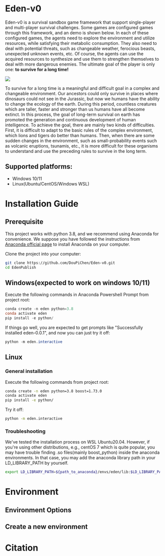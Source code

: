 # Eden-v0

Eden-v0 is a survival sandbox game framework that support single-player and multi-player survival challenges. Some games are configured games through this framework, and an demo is shown below. In each of these configured games, the agents need to explore the environment and utilize resources, while satisfying their metabolic consumption. They also need to deal with potential threats, such as changeable weather, ferocious beasts, unexpected unknown events, etc. Of course, the agents can use the acquired resources to synthesize and use them to strengthen themselves to deal with more dangerous enemies. The ultimate goal of the player is only one: **to survive for a long time!**

![](.\screenshots\demo.gif)

To survive for a long time is a meaningful and difficult goal in a complex and changeable environment. Our ancestors could only survive in places where dinosaurs could not see in the Jurassic, but now we humans have the ability to change the ecology of the earth. During this period, countless creatures which are taller, faster and stronger than us humans have all become extinct. In this process, the goal of long-term survival on earth has promoted the generation and continuous development of human intelligence. To achieve the goal, there are mainly two kinds of difficulties. First, it is difficult to adapt to the basic rules of the complex environment, which lions and tigers do better than humans. Then, when there are some sudden changes in the environment, such as small-probability events such as volcanic eruptions, tsunamis, etc., it is more difficult for these organisms to understand and use the preceding rules to survive in the long term.

## Supported platforms:

- Windows 10/11
- Linux(Ubuntu/CentOS/Windows WSL)

# Installation Guide

## Prerequisite

This project works with python 3.8, and we recommend using Anaconda for convenience. We suppose you have followed the instructions from [Anaconda official page](https://www.anaconda.com/) to install Anaconda on your computer. 

Clone the project into your computer:

```bash
git clone https://github.com/DouPiChen/Eden-v0.git
cd EdenPublish
```

## Windows(expected to work on windows 10/11)

Execute the following commands in Anaconda Powershell Prompt from project root:

```powershell
conda create -n eden python=3.8
conda activate eden
pip install -e python/
```

If things go well, you are expected to get prompts like "Successfully installed eden-0.0.1", and now you can just try it off:

```powershell
python -m eden.interactive
```



## Linux

### General installation

Execute the following commands from project root:

```bash
conda create -n eden python=3.8 boost=1.73.0
conda activate eden
pip install -e python/
```

Try it off:

```bash
python -m eden.interactive
```



### Troubleshooting

We've tested the installation process on WSL Ubuntu20.04. However, if you're using other distributions, e.g., centOS 7 which is quite popular, you may have trouble finding .so files(mainly boost_python) inside the anaconda environments. In that case, you may add the anaconda library path in your LD_LIBRARY_PATH by yourself.

```bash
export LD_LIBRARY_PATH=${path_to_anaconda}/envs/eden/lib:$LD_LIBRARY_PATH
```

# Environment

## Environment Options

## Create a new environment

# Citation


